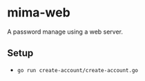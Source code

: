 # mima-web
A password manage using a web server.


## Setup

- `go run create-account/create-account.go`
